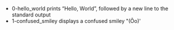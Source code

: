 * 0-hello_world prints “Hello, World”, followed by a new line to the standard output
* 1-confused_smiley displays a confused smiley "(Ôo)'
